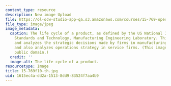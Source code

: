 ```yaml
---
content_type: resource
description: New image Upload
file: https://ol-ocw-studio-app-qa.s3.amazonaws.com/courses/15-769-operations-strategy-fall-2010/1615ec4add2a15138dd983524f7aa4b9_15-769f10-th.jpg
file_type: image/jpeg
image_metadata:
  caption: The life cycle of a product, as defined by the US National Institute of
    Standards and Technology, Manufacturing Engineering Laboratory. This course discusses
    and analyzes the strategic decisions made by firms in manufacturing operations,
    and also analyzes operations strategy in service firms. (This image is in the
    public domain.)
  credit: ''
  image-alt: The life cycle of a product.
resourcetype: Image
title: 15-769f10-th.jpg
uid: 1615ec4a-dd2a-1513-8dd9-83524f7aa4b9
---
```

